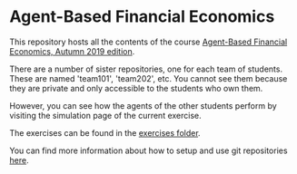 # Agent-Based Financial Economics

This repository hosts all the contents of the course [Agent-Based Financial Economics, Autumn 2019 edition](https://studentservices.uzh.ch/uzh/anonym/vvz/index.html#/details/2019/003/SM/50940632).

There are a number of sister repositories, one for each team of students. These are named 'team101', 'team202', etc. You cannot see them because they are private and only accessible to the students who own them.

However, you can see how the agents of the other students perform by visiting the simulation page of the current exercise.

The exercises can be found in the [exercises folder](exercises/journal).

You can find more information about how to setup and use git repositories [here](http://meissereconomics.com/course/setup).